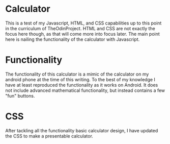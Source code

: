 # Calculator

This is a test of my Javascript, HTML, and CSS capabilities up to this point in the curriculum of TheOdinProject. HTML and CSS are not exactly the focus here though, as that will come more into focus later. The main point here is nailing the functionality of the calculator with Javascript.

# Functionality

The functionality of this calculator is a mimic of the calculator on my android phone at the time of this writing. To the best of my knowledge I have at least reproduced the functionality as it works on Android. It does not include advanced mathematical functionality, but instead contains a few "fun" buttons.

# CSS

After tackling all the functionality basic calculator design, I have updated the CSS to make a presentable calculator.

